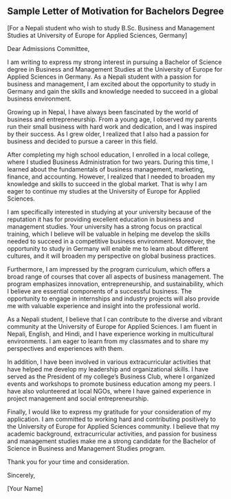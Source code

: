 
## Sample Letter of Motivation for Bachelors Degree

[For a Nepali student who wish to study B.Sc. Business and Management Studies at University of Europe for Applied Sciences, Germany]

Dear Admissions Committee,

I am writing to express my strong interest in pursuing a Bachelor of Science degree in Business and Management Studies at the University of Europe for Applied Sciences in Germany. As a Nepali student with a passion for business and management, I am excited about the opportunity to study in Germany and gain the skills and knowledge needed to succeed in a global business environment.

Growing up in Nepal, I have always been fascinated by the world of business and entrepreneurship. From a young age, I observed my parents run their small business with hard work and dedication, and I was inspired by their success. As I grew older, I realized that I also had a passion for business and decided to pursue a career in this field.

After completing my high school education, I enrolled in a local college, where I studied Business Administration for two years. During this time, I learned about the fundamentals of business management, marketing, finance, and accounting. However, I realized that I needed to broaden my knowledge and skills to succeed in the global market. That is why I am eager to continue my studies at the University of Europe for Applied Sciences.

I am specifically interested in studying at your university because of the reputation it has for providing excellent education in business and management studies. Your university has a strong focus on practical training, which I believe will be valuable in helping me develop the skills needed to succeed in a competitive business environment. Moreover, the opportunity to study in Germany will enable me to learn about different cultures, and it will broaden my perspective on global business practices.

Furthermore, I am impressed by the program curriculum, which offers a broad range of courses that cover all aspects of business management. The program emphasizes innovation, entrepreneurship, and sustainability, which I believe are essential components of a successful business. The opportunity to engage in internships and industry projects will also provide me with valuable experience and insight into the professional world.

As a Nepali student, I believe that I can contribute to the diverse and vibrant community at the University of Europe for Applied Sciences. I am fluent in Nepali, English, and Hindi, and I have experience working in multicultural environments. I am eager to learn from my classmates and to share my perspectives and experiences with them.

In addition, I have been involved in various extracurricular activities that have helped me develop my leadership and organizational skills. I have served as the President of my college’s Business Club, where I organized events and workshops to promote business education among my peers. I have also volunteered at local NGOs, where I have gained experience in project management and social entrepreneurship.

Finally, I would like to express my gratitude for your consideration of my application. I am committed to working hard and contributing positively to the University of Europe for Applied Sciences community. I believe that my academic background, extracurricular activities, and passion for business and management studies make me a strong candidate for the Bachelor of Science in Business and Management Studies program.

Thank you for your time and consideration.

Sincerely,

[Your Name]
